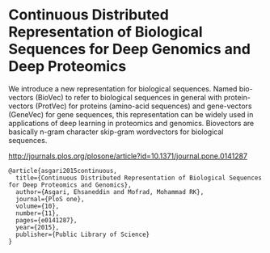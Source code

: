 # Continuous Distributed Representation of Biological Sequences for Deep Genomics and Deep Proteomics

We introduce a new representation for biological sequences. Named bio-vectors (BioVec) to refer to biological sequences in general
with protein-vectors (ProtVec) for proteins (amino-acid sequences) and gene-vectors (GeneVec) for gene sequences, this representation
can be widely used in applications of deep learning in proteomics and genomics. Biovectors are basically n-gram character skip-gram wordvectors for biological sequences.

http://journals.plos.org/plosone/article?id=10.1371/journal.pone.0141287

    @article{asgari2015continuous,
      title={Continuous Distributed Representation of Biological Sequences for Deep Proteomics and Genomics},
      author={Asgari, Ehsaneddin and Mofrad, Mohammad RK},
      journal={PloS one},
      volume={10},
      number={11},
      pages={e0141287},
      year={2015},
      publisher={Public Library of Science}
    }

